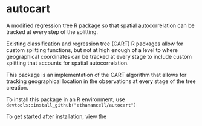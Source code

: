 # autocart
A modified regression tree R package so that spatial autocorrelation can be tracked at every step of the splitting.

Existing classification and regression tree (CART) R packages allow for custom splitting functions, but not at high enough of a level to
where geographical coordinates can be tracked at every stage to include custom splitting that accounts for spatial autocorrelation.

This package is an implementation of the CART algorithm that allows for tracking geographical location in the observations at every
stage of the tree creation.

To install this package in an R environment, use `devtools::install_github("ethanancell/autocart")`

To get started after installation, view the 
